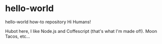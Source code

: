 # hello-world
hello-world how-to repository
Hi Humans!

Hubot here,
I like Node.js and Coffescript (that's what I'm made of!).
Moon Tacos, etc...
